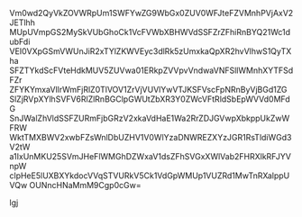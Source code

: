 Vm0wd2QyVkZOVWRpUm1SWFYwZG9WbGx0ZUV0WFJteFZVMnhPVjAxV2JETlhh
MUpUVmpGS2MySkVUbGhoCk1VcFVWbXBHWVdSSFZrZFhiRnBYQ21Wc1dubFdi
VEI0VXpGSmVWUnJiR2xTYlZKWVEyc3dlRk5zUmxkaQpXR2hvVlhwS1QyTXha
SFZTYkdScFVteHdkMUV5ZUVwa01ERkpZVVpvVndwaVNFSllWMnhXYTFSdFZr
ZFYKYmxaVllrWmFjRlZ0TlVOV1ZrVjVUVlYwVTJKSFVscFpNRnByVjBGd1ZG
SlZjRVpXYlhSVFV6RlZlRnBGClpGWUtZbXR3Y0ZWcVFtRldSbEpWVVd0MFdG
SnJWalZhVldSSFZURmFjbGRzV2xkaVdHaE1Wa2RrZDJGVwpXbkppUkZwWFRW
WktTMXBWV2xwbFZsWnlDbUZHV1V0WlYzaDNWREZXYzJGR1RsTldiWGd3V2tW
a1IxUnMKU25SVmJHeFlWMGhDZWxaV1dsZFhSVGxXWlVab2FHRXlkRFJYVnpW
clpHeE5lUXBXYkdocVVqSTVURkV5Ck1VdGpWMUp1VUZRd1MwTnRXalppUVQw
OUNncHNaMmM9Cgp0cGw=

lgj